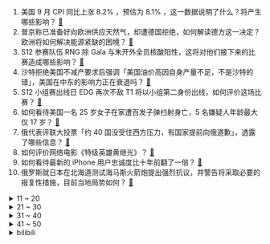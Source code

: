 1. 美国 9 月 CPI 同比上涨 8.2% ，预估为 8.1% ，这一数据说明了什么？将产生哪些影响？ [:link:](https://www.zhihu.com/question/559238193)
2. 普京称已准备好向欧洲供应天然气，却遭德国拒绝，如何解读德方这一决定？欧洲将如何解决能源紧缺的困境？ [:link:](https://www.zhihu.com/question/559198362)
3. S12 参赛队伍 RNG 除 Gala 与朱开外全员核酸阳性，这将对他们接下来的比赛造成哪些影响？ [:link:](https://www.zhihu.com/question/559276442)
4. 沙特拒绝美国不减产要求后强调「美国油价高因自身产量不足，不是沙特的错」，美国在中东的影响力正在衰退吗？ [:link:](https://www.zhihu.com/question/559120847)
5. S12 小组赛出线日 EDG 再次不敌 T1 将以小组第二身份出线，如何评价这场比赛？ [:link:](https://www.zhihu.com/question/559278056)
6. 如何看待美国一名 25 岁女子在家遭百发子弹扫射身亡，5 名嫌疑人年龄最大仅 17 岁？ [:link:](https://www.zhihu.com/question/558819916)
7. 俄代表评联大投票「约 40 国没受住西方压力，有国家提前向俄道歉」，透露了哪些信息？ [:link:](https://www.zhihu.com/question/559174218)
8. 如何评价网络电影《特级英雄黄继光》？ [:link:](https://www.zhihu.com/question/557483237)
9. 如何看待最新的 iPhone 用户忠诚度比十年前翻了一倍？ [:link:](https://www.zhihu.com/question/558836529)
10. 俄罗斯就日本在北海道测试海马斯火箭炮提出强烈抗议，并警告将采取必要的报复性措施，目前当地局势如何？ [:link:](https://www.zhihu.com/question/559036435)
<details>
<summary>11 ~ 20</summary>

11. 朝鲜试射两枚远程战略巡航导弹，射程达到 2000 公里，具体情况如何？ [:link:](https://www.zhihu.com/question/559029574)
12. S12 小组出线日 EDG 1:0 FNC 确认将小组出线，如何评价这场比赛？ [:link:](https://www.zhihu.com/question/559276512)
13. 马斯克变身「香水推销员」，数小时内卖掉 1 万瓶香水，此举将带来哪些影响？ [:link:](https://www.zhihu.com/question/559111199)
14. 上海拟降低极端通勤人口比例，还有哪些信息值得关注？你可以接受的日常通勤时长是多久？ [:link:](https://www.zhihu.com/question/559105993)
15. 美国众议院特别调查委员会决定就「国会大厦骚乱事件」传唤特朗普，如何评价这一事件？ [:link:](https://www.zhihu.com/question/559278030)
16. 如何利用下班后的时间缓解压力？ [:link:](https://www.zhihu.com/question/554549609)
17. S12 小组出线日 C9 0:1 不敌 EDG，如何评价这场比赛？ [:link:](https://www.zhihu.com/question/559276061)
18. 运-20「鲲鹏」在海拔 6000 米高原空投战车，这有什么意义？ [:link:](https://www.zhihu.com/question/558520069)
19. 女子 16 年月薪涨 60 倍，存 40 万回农村，称「是我梦寐以求的生活」，如何看待其选择？ [:link:](https://www.zhihu.com/question/559075170)
20. 如何评价姚晨、常远主演的电视剧《摇滚狂花》？ [:link:](https://www.zhihu.com/question/558309725)
</details>
<details>
<summary>21 ~ 30</summary>

21. 可不可以把 CPU 顶盖做成锯齿状以增加热散热接触面积？ [:link:](https://www.zhihu.com/question/557206694)
22. 上海大闸蟹价格降一半，如何看待其销量猛增的现象？对居民日常消费带来哪些影响？ [:link:](https://www.zhihu.com/question/559050480)
23. 为什么俄乌战争还不停止？ [:link:](https://www.zhihu.com/question/558194068)
24. 百座大城市名单首次公布，谁是「黑马」？哪些信息值得关注？ [:link:](https://www.zhihu.com/question/559008111)
25. 周深再被“征用”，演唱中国国家公园主题曲《最珍贵的你》，说说你对此事和这首歌的看法？ [:link:](https://www.zhihu.com/question/558827206)
26. 首个省级团购买房政策出炉，贵州发文鼓励商品房团购，团购优惠价格不计入备案价跌幅范围，哪些信息值得关注？ [:link:](https://www.zhihu.com/question/559088046)
27. 2022 年「双11」10 月 24 日开启预售，预售和尾款时间统一改为 8 点，有哪些信息值得关注？ [:link:](https://www.zhihu.com/question/559083481)
28. 有哪些好的建议给刚生完孩子的新手妈妈们？ [:link:](https://www.zhihu.com/question/558807959)
29. 你认为哪件东西最能代表你的 2022 年？ [:link:](https://www.zhihu.com/question/552402482)
30. 消息人士称「死于克里米亚大桥爆炸的卡车司机不涉嫌参与恐袭」还有哪些信息值得关注？ [:link:](https://www.zhihu.com/question/559116498)
</details>
<details>
<summary>31 ~ 40</summary>

31. 如果萧炎找到的第一道异火是前十的异火该怎么处理？ [:link:](https://www.zhihu.com/question/538757087)
32. 目前最让你苦恼的事情是什么？ [:link:](https://www.zhihu.com/question/363527356)
33. 大学一定要加社团、去图书馆、评奖学金吗? [:link:](https://www.zhihu.com/question/558966404)
34. 三版林黛玉哪个气质最符合原著？ [:link:](https://www.zhihu.com/question/555668080)
35. 普京称可在土耳其建向欧洲供气枢纽替代「北溪」方案，土方回应「绝对有可能」，将产生哪些影响？ [:link:](https://www.zhihu.com/question/559184639)
36. 工作多年以后，你都学会了哪些人情世故？ [:link:](https://www.zhihu.com/question/558479731)
37. 咖啡里的“dirty”应该怎么翻译成中文？ [:link:](https://www.zhihu.com/question/553994063)
38. 什么材质的被子保暖效果好，而且轻？ [:link:](https://www.zhihu.com/question/22013723)
39. 有什么心得体会受用终生？ [:link:](https://www.zhihu.com/question/530184676)
40. 杭州一对新人设计「礼金互免卡」送同龄好友，如何看待此创意？如何理解年轻人抵制随礼金习俗？ [:link:](https://www.zhihu.com/question/558894291)
</details>
<details>
<summary>41 ~ 50</summary>

41. 俄外交部称「若无俄专家参与，不会承认北溪事故调查结果」，后续将如何发展？ [:link:](https://www.zhihu.com/question/559232914)
42. 乌克兰全境响起防空警报，具体情况如何？哪些情况值得关注？ [:link:](https://www.zhihu.com/question/559243296)
43. 泽连斯基宣布对乌前总统亚努科维奇等人进行制裁，具体情况如何？ [:link:](https://www.zhihu.com/question/559031394)
44. 如何看待 IMF 称乌克兰每月需要 30 亿至 40 亿美元援助，已为其提供了 350 亿美元的资金？ [:link:](https://www.zhihu.com/question/559036451)
45. 美国 9 月 CPI 数据公布后，离岸人民币兑美元跌破 7.23，跌幅 0.9%，这意味着什么？ [:link:](https://www.zhihu.com/question/559242272)
46. 鄱阳湖水位止跌回升，江西还将「旱」多久？干旱对鄱阳湖生态有何影响？我们该如何应对旱情？ [:link:](https://www.zhihu.com/question/559235747)
47. 我国成功发射 5 米 S-SAR 01 星，有何意义？ [:link:](https://www.zhihu.com/question/559028568)
48. 美国 9 月 PPI 同比增长 8.5%，略高于预期，这一数据会给市场带来哪些影响？ [:link:](https://www.zhihu.com/question/558991204)
49. 感觉什么样的人值得深交？ [:link:](https://www.zhihu.com/question/339972280)
50. S12 全球总决赛的 TES 有没有可能让晴天换下 Wayward 来拯救队伍？ [:link:](https://www.zhihu.com/question/559032286)
</details><details>
<summary>bilibili</summary>

1. 有的人死了，尸体都找不回来，《非常警事》主题曲发布，讲述禁毒战场的一起真案 [:link:](//www.bilibili.com/video/BV1id4y1i7fY)
2. 如果有人装到了你擅长的领域，咱得这么做！ [:link:](//www.bilibili.com/video/BV1ed4y1i7SB)
3. 社死 [:link:](//www.bilibili.com/video/BV1YV4y1L7Mq)
4. 街头沙发实验，你会来坐吗？ [:link:](//www.bilibili.com/video/BV19g411Y7LB)
5. 《原神》角色演示-「妮露：莲舞纤姿」 [:link:](//www.bilibili.com/video/BV1AP411E773)
6. 近半年时间制作的福州肉燕，我尽力了！ [:link:](//www.bilibili.com/video/BV1UW4y1J7V6)
7. 深山中的一碗油泡蛋，让瘦小的妹子连干3碗饭！ [:link:](//www.bilibili.com/video/BV1GW4y1H7CK)
8. Can’t take my eyes off you完整版视频来啦 [:link:](//www.bilibili.com/video/BV1R84y1B7jw)
9. 关于养猫不受重力影响这件事的副作用 [:link:](//www.bilibili.com/video/BV1VT411N71k)
10. 锟斤拷�⊠是怎样炼成的——中文显示“⼊”门指南【柴知道】 [:link:](//www.bilibili.com/video/BV1cB4y177QR)
<details>
<summary>11 ~ 20</summary>

11. 别眨眼，三十秒夺走你的硬币 [:link:](//www.bilibili.com/video/BV1mB4y1j7tG)
12. 如何让人内疚一辈子 [:link:](//www.bilibili.com/video/BV1o24y197Zu)
13. 变色油墨我搞定了 [:link:](//www.bilibili.com/video/BV1jm4y1A77A)
14. 它没流量没上院线，却是今年最佳国产战争片！【特级英雄黄继光】 [:link:](//www.bilibili.com/video/BV1FT411N7uH)
15. 00后做宿管阿姨是真快乐啊！ [:link:](//www.bilibili.com/video/BV12B4y1j7aS)
16. 【AI绘画】再次进化！novelai真官网版本解压即用 无需下载！这次1分钟内不用学也能会用 [:link:](//www.bilibili.com/video/BV1EV4y1L7dX)
17. 什么叫国产战争片天花板！《特级英雄黄继光》硬核影评 [:link:](//www.bilibili.com/video/BV17D4y1C7W5)
18. 关于我家狗长得像余华老师这件事 [:link:](//www.bilibili.com/video/BV1LP41177jK)
19. 好久没吃过的街头拌水果，久违了兄弟们，我回归了。 [:link:](//www.bilibili.com/video/BV1yV4y1L77C)
20. 都20岁了，去健身穿的成熟一点…… [:link:](//www.bilibili.com/video/BV16B4y1j7RT)
</details>
<details>
<summary>21 ~ 30</summary>

21. 高分科幻悬疑美剧《13号仓库》全集解说 [:link:](//www.bilibili.com/video/BV1bm4y1A7Kk)
22. 再见了我要去开滴滴 [:link:](//www.bilibili.com/video/BV1PB4y17726)
23. 对于以前的欺骗行为，深表歉意！ [:link:](//www.bilibili.com/video/BV1ze41157fq)
24. 《明日方舟》主题曲【淬火尘霾】概念pv [:link:](//www.bilibili.com/video/BV1ag411h7Uq)
25. “放屁模拟器” [:link:](//www.bilibili.com/video/BV1o8411W78n)
26. 当说话失去所有声母 [:link:](//www.bilibili.com/video/BV1jm4y1A7qA)
27. 《让子弹飞》张麻子1句「怪谈」为何揭穿了黄四郎の虚伪？！10万字拆解07 [:link:](//www.bilibili.com/video/BV1tW4y1H7g5)
28. 【𝟒𝐊】电锯人 OP：米津玄師「KICK BACK」【中字】 [:link:](//www.bilibili.com/video/BV1Ke4y1E7ub)
29. 【阿斗】乔佛里婚礼现场领盒饭，千古一帝被自己作死！美剧史诗巨作《权力的游戏》第13期 [:link:](//www.bilibili.com/video/BV1Tm4y1P7Wf)
30. 全村唯一敢实名上网的男人 [:link:](//www.bilibili.com/video/BV1i44y1f7zv)
</details>
<details>
<summary>31 ~ 40</summary>

31. 她一开口，我人没了！【阅片无数Ⅱ 63】 [:link:](//www.bilibili.com/video/BV1Ye4y1E7GF)
32. 他们两个是谁，有谁认识吗？ [:link:](//www.bilibili.com/video/BV18d4y1i7qK)
33. 【(G)I-DLE】- X-FILE VIDEO [:link:](//www.bilibili.com/video/BV1ee41157f7)
34. 看火影的和看JOJO的都沉默了…… [:link:](//www.bilibili.com/video/BV1kB4y1j7xr)
35. RTX4090性能分析：这显卡太强了！ [:link:](//www.bilibili.com/video/BV1NV4y1L7qi)
36. 外媒：《游戏王》作者高桥和希因救人溺亡 [:link:](//www.bilibili.com/video/BV1Hd4y1i7Vh)
37. 第一次去唢呐区up主家，被扣下来跳《恋爱循环》.... [:link:](//www.bilibili.com/video/BV1sT411N7jY)
38. 【TES】《再输一把就回家》激情速填，摆烂pv [:link:](//www.bilibili.com/video/BV1984y1B7Mo)
39. 工程师教你怎么撕胶带！最后一个你肯定不知道！ [:link:](//www.bilibili.com/video/BV1pV4y1L797)
40. 这条视频可能会引起很多人的谩骂，但是我想了想还是选择发出来。 [:link:](//www.bilibili.com/video/BV1NG4y1p7ec)
</details>
<details>
<summary>41 ~ 50</summary>

41. 20岁成熟男人的魅力如此四射！！！ [:link:](//www.bilibili.com/video/BV1ze4y1n721)
42. 现在是怎么了！吃个泡面都这么内卷的吗！ [:link:](//www.bilibili.com/video/BV1714y1775m)
43. 当 代 女 生 “刑 具” [:link:](//www.bilibili.com/video/BV1bG411j79p)
44. 男子三军仪仗队退役复学，网友：教官在想这学员咋比我还标准 [:link:](//www.bilibili.com/video/BV1WW4y1H7ho)
45. 当官方看到中国玩家聚会规模... [:link:](//www.bilibili.com/video/BV1uG4y1p7Wa)
46. 猫 和 老 鼠 原 神 版 [:link:](//www.bilibili.com/video/BV1Pm4y1A7UK)
47. 张老师对不起！！！！！ [:link:](//www.bilibili.com/video/BV1Sg411Y7JL)
48. 【整活】我去！TES！ [:link:](//www.bilibili.com/video/BV1xe4y1q7Aq)
49. 大学生的封校生活 [:link:](//www.bilibili.com/video/BV1XR4y197q6)
50. 一根火柴引发的脑洞，这才是真正的创意！ [:link:](//www.bilibili.com/video/BV18N4y1A75D)
</details>
<details>
<summary>51 ~ 60</summary>

51. 南昌.老三样  厨子探店¥181 [:link:](//www.bilibili.com/video/BV1kV4y1L7Z7)
52. 以前的年轻人VS现在的年轻人 [:link:](//www.bilibili.com/video/BV1je4y1q7yp)
53. 这也太抽象了吧！！哈哈哈哈 [:link:](//www.bilibili.com/video/BV1B8411W72y)
54. 【淬火尘霾】明日方舟 主线第十一章 磨难环境 摆完挂机 简单好抄（持续更新中） [:link:](//www.bilibili.com/video/BV1cG411J7Mu)
55. 谢尔比家族血液里流淌着威士忌… [:link:](//www.bilibili.com/video/BV1tP41177Pm)
56. 连环整蛊！假装摔碎送给女友的iphone14，她看到后... [:link:](//www.bilibili.com/video/BV1AR4y1R7Ki)
57. 靠谱盘点146：LPL三个小组第一？先质疑，再道歉！Wunder：Faker为啥不理我？ [:link:](//www.bilibili.com/video/BV1jd4y117G2)
58. 我要被这群记者笑死啦哈哈哈哈哈哈哈哈哈哈哈哈哈哈 [:link:](//www.bilibili.com/video/BV1oe4y1i7kZ)
59. 突然撸一下猫，会是什么反应？ [:link:](//www.bilibili.com/video/BV1be4y1q7G9)
60. 这天变得，比我妈变装都快 [:link:](//www.bilibili.com/video/BV1m84y1B7We)
</details>
<details>
<summary>61 ~ 70</summary>

61. 【鬼谷闲谈】以核辐射为食的生物 [:link:](//www.bilibili.com/video/BV1o84y1B77y)
62. 社死！30岁生日当天，女友给我找了一群腰鼓队祝贺！ [:link:](//www.bilibili.com/video/BV1zG411E7Gw)
63. 改变大家对猕猴的看法 [:link:](//www.bilibili.com/video/BV1Rt4y1c7qZ)
64. 火力对决4/4 [:link:](//www.bilibili.com/video/BV1xV4y1L7UX)
65. 3D版老爹 [:link:](//www.bilibili.com/video/BV18e411j72m)
66. 在英国大学新生周出摊儿，请全校吃煎饼果子 [:link:](//www.bilibili.com/video/BV1JD4y1k7cY)
67. 自学了3年的3D动画 唉 这猫和老鼠拿不出手呀 [:link:](//www.bilibili.com/video/BV1jW4y1H7qL)
68. 这一战，他输的魂飞魄散，究极蜘蛛侠的悲惨大结局（上） [:link:](//www.bilibili.com/video/BV13G4y1n7xA)
69. 别人真恩爱 我俩真怨种！ [:link:](//www.bilibili.com/video/BV1w14y1E71B)
70. 细 狗 健 身 指 南 [:link:](//www.bilibili.com/video/BV1De41157J4)
</details>
<details>
<summary>71 ~ 80</summary>

71. 你别拿我开刷呀 [:link:](//www.bilibili.com/video/BV1wD4y1C7Qf)
72. 本来想记录美好生活，结果... [:link:](//www.bilibili.com/video/BV1bN4y1A7Tn)
73. 根据真实事件，没有改编 [:link:](//www.bilibili.com/video/BV1WG411E7dX)
74. “要经历多少，才能看的这么透彻？” [:link:](//www.bilibili.com/video/BV1Ue4y1J7UB)
75. 沉浸式开飞机 塞斯纳 185 Skywagon [:link:](//www.bilibili.com/video/BV1NP41177ur)
76. 酥烂能拉丝的红烧肉，亲妈级教程。 [:link:](//www.bilibili.com/video/BV17m4y1A7WJ)
77. 年入百万，生不如死，这工作你敢做吗？非典型警匪片《线人》 [:link:](//www.bilibili.com/video/BV1sW4y1H7gM)
78. 夺回秋雅是什么梗？ [:link:](//www.bilibili.com/video/BV1qR4y1R76S)
79. 手工面条难不难，看蚊师傅做完《手工香辣肉臊子拌面》你就知道了。 [:link:](//www.bilibili.com/video/BV1hg411h7vv)
80. 如果天花板不是用来形容他们家，那么天花板将毫无意义|真探来了 [:link:](//www.bilibili.com/video/BV1n44y1f78K)
</details>
<details>
<summary>81 ~ 90</summary>

81. 微瑕！这个声音真的不是我的栓q哈哈哈 虽然我也愣住了 [:link:](//www.bilibili.com/video/BV1H8411W75e)
82. 回 坑 玩 家 现 状 [:link:](//www.bilibili.com/video/BV14W4y1H7p2)
83. 物理老师：我查个宿遭这顿骂啊！ [:link:](//www.bilibili.com/video/BV1YB4y1j7en)
84. 20多岁 也该成熟了 [:link:](//www.bilibili.com/video/BV1GG4y1p7FH)
85. 【私藏馆】林子祥 《十分十二寸》封神现场！群星云集嗨翻全场！ [:link:](//www.bilibili.com/video/BV1oG411E7FS)
86. 爹地啊，他才不是什么穷小子呢 [:link:](//www.bilibili.com/video/BV1gT411N7gr)
87. 约100张Ai绘图观测【青梅竹马从幼年到结婚】 [:link:](//www.bilibili.com/video/BV19B4y1j7N9)
88. 烂的我要吐了！TES你%@还想出线？脸都不要了滔搏！输RGE仅剩理论可能，你到底在搞什么鬼？【1酱赛评小组赛第3日TES不敌RGE】】 [:link:](//www.bilibili.com/video/BV1Dt4y1c72x)
89. 《一句话分清PUA》 [:link:](//www.bilibili.com/video/BV1LV4y1L7SE)
90. 民警下班吃旋转小火锅，发现邻座男子正在“跑分洗钱” [:link:](//www.bilibili.com/video/BV1Be4y1n7nC)
</details>
<details>
<summary>91 ~ 100</summary>

91. 误 人 子 弟 [:link:](//www.bilibili.com/video/BV1Se41157xt)
92. 我是如何逐渐卡化的 [:link:](//www.bilibili.com/video/BV1YB4y1j7LP)
93. Speed怒唱阳光彩虹小白马 [:link:](//www.bilibili.com/video/BV1fB4y1j7V4)
94. 上海英语老师谈背音标：“我都是让学生背到这个速度的” [:link:](//www.bilibili.com/video/BV1614y177a4)
95. “有趣的微观世界，第一个分享给你” [:link:](//www.bilibili.com/video/BV1oG411E7Ks)
96. 顶流量最密集“多角恋”。究竟是深谙炒作之道，还是爱到无可救药？ [:link:](//www.bilibili.com/video/BV19B4y1j74C)
97. 美国运通公司，用一张卡刷新你的认知 [:link:](//www.bilibili.com/video/BV1UB4y1j7mD)
98. 红警2v6女主播求暴打！1打2顶住无数次进攻和你比熬鹰！（下集） [:link:](//www.bilibili.com/video/BV1ag411h7o9)
99. 当音乐室有人弹《未闻花名》 [:link:](//www.bilibili.com/video/BV1sT411P7qN)
100. KFC39.9元十翅一桶到底值不值？猛男居然一个人吃撑了！ [:link:](//www.bilibili.com/video/BV1um4y1A7NE)
</details></details>